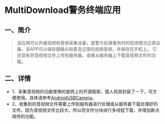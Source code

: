 # MultiDownload警务终端应用

## 	一、简介
> 该应用可以外接视频和音频采集设备，是警方处理事务时的现场情况记录设备。该APP可以保存摄像头和麦克记录的视频音频，并保存在手机上。
它还具有将音视频文件上传到服务器，或者从服务器上下载音视频文件的功能。
## 二、详情

- 1、采集音视频的功能使用的是网上的开源框架，国人将其封装了一下，可方便使用。具体请参考[AndroidUSBCamera](https://github.com/jiangdongguo/AndroidUSBCamera)。
- 2、收集到的音视频文件需要上传到服务器进行处理或从服务器下载处理好的文件。因为音视频文件比较大，所以将文件分块进行多线程下载，并增加断点续传的功能。

